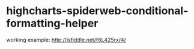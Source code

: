 # highcharts-spiderweb-conditional-formatting-helper

working example: http://jsfiddle.net/f6L425rx/4/
